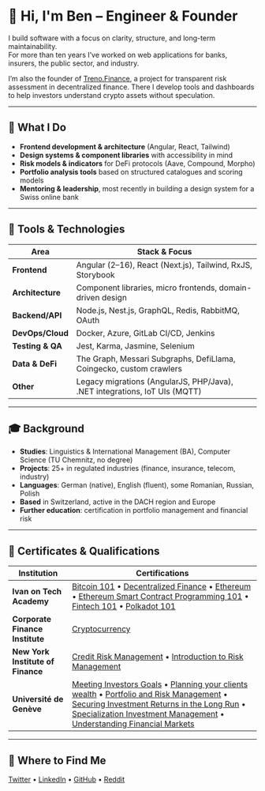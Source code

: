 # 👋 Hi, I'm Ben – Engineer & Founder

I build software with a focus on clarity, structure, and long-term maintainability.  
For more than ten years I’ve worked on web applications for banks, insurers, the public sector, and industry.  

I’m also the founder of [Treno.Finance](https://treno.finance), a project for transparent risk assessment in decentralized finance. There I develop tools and dashboards to help investors understand crypto assets without speculation.  

---

## 🧭 What I Do

- **Frontend development & architecture** (Angular, React, Tailwind)  
- **Design systems & component libraries** with accessibility in mind  
- **Risk models & indicators** for DeFi protocols (Aave, Compound, Morpho)  
- **Portfolio analysis tools** based on structured catalogues and scoring models  
- **Mentoring & leadership**, most recently in building a design system for a Swiss online bank  

---

## 🔧 Tools & Technologies

| Area              | Stack & Focus                                                                 |
|-------------------|--------------------------------------------------------------------------------|
| **Frontend**      | Angular (2–16), React (Next.js), Tailwind, RxJS, Storybook                     |
| **Architecture**  | Component libraries, micro frontends, domain-driven design                     |
| **Backend/API**   | Node.js, Nest.js, GraphQL, Redis, RabbitMQ, OAuth                              |
| **DevOps/Cloud**  | Docker, Azure, GitLab CI/CD, Jenkins                                           |
| **Testing & QA**  | Jest, Karma, Jasmine, Selenium                                                 |
| **Data & DeFi**   | The Graph, Messari Subgraphs, DefiLlama, Coingecko, custom crawlers            |
| **Other**         | Legacy migrations (AngularJS, PHP/Java), .NET integrations, IoT UIs (MQTT)     |

---

## 🎓 Background

- **Studies**: Linguistics & International Management (BA), Computer Science (TU Chemnitz, no degree)  
- **Projects**: 25+ in regulated industries (finance, insurance, telecom, industry)  
- **Languages**: German (native), English (fluent), some Romanian, Russian, Polish  
- **Based** in Switzerland, active in the DACH region and Europe  
- **Further education**: certification in portfolio management and financial risk  

---

## 📜 Certificates & Qualifications

| Institution | Certifications |
|-------------|----------------|
| **Ivan on Tech Academy** | [Bitcoin 101](./certificates/Bitcoin_101%20-%20Ivan%20on%20Tech%20Academy.pdf) • [Decentralized Finance](./certificates/Decentralized_Finance%20-%20Ivan%20on%20Tech%20Academy.pdf) • [Ethereum](./certificates/Ethereum%20%20-%20Ivan%20on%20Tech%20Academy.pdf) • [Ethereum Smart Contract Programming 101](./certificates/Ethereum_Smart_Contract_Programming_101%20-%20Ivan%20on%20Tech%20Academy.pdf) • [Fintech 101](./certificates/Fintech_101%20-%20Ivan%20on%20Tech%20Academy.pdf) • [Polkadot 101](./certificates/Polkadot_101%20-%20Ivan%20on%20Tech%20Academy.pdf) |
| **Corporate Finance Institute** | [Cryptocurrency](./certificates/Corporate%20Finance%20Institute%20-%20Cryptocurrency%20(160284175).pdf) |
| **New York Institute of Finance** | [Credit Risk Management](./certificates/New%20York%20Institute%20of%20Finance%20-%20Credit%20Risk%20Management%20(K9KSKG7NUZXE).pdf) • [Introduction to Risk Management](./certificates/New%20York%20Institute%20of%20Finance%20-%20Introduction%20to%20Risk%20Management%20(LUSWO90PWJE6).pdf) |
| **Université de Genève** | [Meeting Investors Goals](./certificates/Universite%20de%20Geneve%20-%20Meeting%20Investors%20Goals%20(R13G8N94HY8M).pdf) • [Planning your clients wealth](./certificates/Universite%20de%20Geneve%20-%20Planning%20your%20clients%20wealth%20(EVVN3KEWGJIE).pdf) • [Portfolio and Risk Management](./certificates/Universite%20de%20Geneve%20-%20Portfolio%20and%20Risk%20Management%20(6DU4Z28SEDD7).pdf) • [Securing Investment Returns in the Long Run](./certificates/Universite%20de%20Geneve%20-%20Securing%20Investment%20%20Returns%20in%20the%20Long%20Run%20(JLH8ZTT1HZ08).pdf) • [Specialization Investment Management](./certificates/Universite%20de%20Geneve%20-%20Specialization%20Investment%20Management%20(2VGK944NMTG6).pdf) • [Understanding Financial Markets](./certificates/Universite%20de%20Geneve%20-%20Understanding%20Financial%20Markets%20(J599AFNHGRE4).pdf) |

---

## 🔗 Where to Find Me

[Twitter](https://twitter.com/BenFightsRisk) • [LinkedIn](https://www.linkedin.com/in/benjamin-damm) • [GitHub](https://github.com/benjamindamm) • [Reddit](https://www.reddit.com/user/cloudwalker187)
